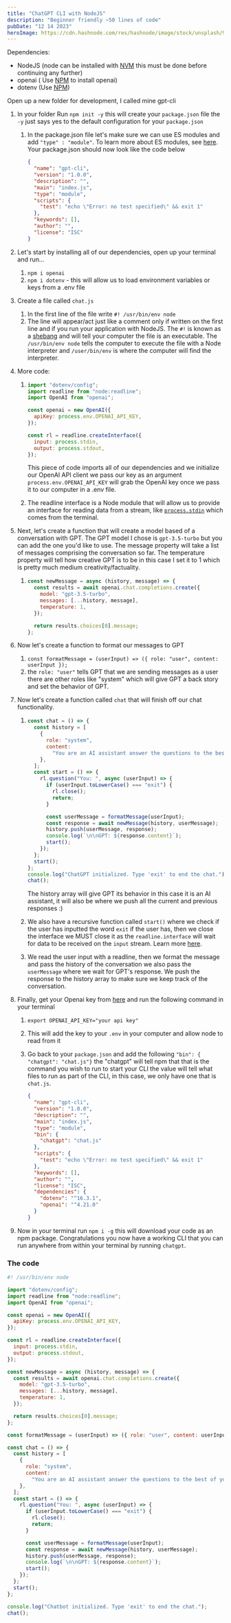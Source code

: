 ```yaml
---
title: "ChatGPT CLI with NodeJS"
description: "Beginner friendly ~50 lines of code"
pubDate: "12 14 2023"
heroImage: https://cdn.hashnode.com/res/hashnode/image/stock/unsplash/95YRwf6CNw8/upload/1f679a5cce18eb8af26bb6993ace837b.jpeg?w=1600&h=840&fit=crop&crop=entropy&auto=compress,format&format=webp
---
```


Dependencies:

- NodeJS (node can be installed with [NVM](https://github.com/nvm-sh/nvm) this must be done before continuing any further)
- openai ( Use [NPM](https://www.npmjs.com/package/openai) to install openai)
- dotenv (Use [NPM](https://www.npmjs.com/package/dotenv))

Open up a new folder for development, I called mine gpt-cli

1. In your folder Run `npm init -y` this will create your `package.json` file the `-y` just says yes to the default configuration for your `package.json`

   1. In the package.json file let's make sure we can use ES modules and add `"type" : "module"`. To learn more about ES modules, see [here](https://nodejs.org/docs/latest-v13.x/api/esm.html#esm_enabling). Your package.json should now look like the code below

      ```json
      {
        "name": "gpt-cli",
        "version": "1.0.0",
        "description": "",
        "main": "index.js",
        "type": "module",
        "scripts": {
          "test": "echo \"Error: no test specified\" && exit 1"
        },
        "keywords": [],
        "author": "",
        "license": "ISC"
      }
      ```

2. Let's start by installing all of our dependencies, open up your terminal and run...

   1. `npm i openai`
   2. `npm i dotenv` - this will allow us to load environment variables or keys from a .env file

3. Create a file called `chat.js`

   1. In the first line of the file write `#! /usr/bin/env node`
   2. The line will appear/act just like a comment only if written on the first line and if you run your application with NodeJS. The `#!` is known as a [shebang](<https://en.wikipedia.org/wiki/Shebang_(Unix)>) and will tell your computer the file is an executable. The `/usr/bin/env node` tells the computer to execute the file with a Node interpreter and `/user/bin/env` is where the computer will find the interpreter.

4. More code:

   1. ```javascript
      import "dotenv/config";
      import readline from "node:readline";
      import OpenAI from "openai";

      const openai = new OpenAI({
        apiKey: process.env.OPENAI_API_KEY,
      });

      const rl = readline.createInterface({
        input: process.stdin,
        output: process.stdout,
      });
      ```

      This piece of code imports all of our dependencies and we initialize our OpenAI API client we pass our key as an argument `process.env.OPENAI_API_KEY` will grab the OpenAI key once we pass it to our computer in a .env file.

   2. The readline interface is a Node module that will allow us to provide an interface for reading data from a stream, like [`process.stdin`](https://nodejs.org/api/process.html#processstdin) which comes from the terminal.

5. Next, let's create a function that will create a model based of a conversation with GPT. The GPT model I chose is `gpt-3.5-turbo` but you can add the one you'd like to use. The message property will take a list of messages comprising the conversation so far. The temperature property will tell how creative GPT is to be in this case I set it to 1 which is pretty much medium creativity/factuality.

   1. ```javascript
      const newMessage = async (history, message) => {
        const results = await openai.chat.completions.create({
          model: "gpt-3.5-turbo",
          messages: [...history, message],
          temperature: 1,
        });

        return results.choices[0].message;
      };
      ```

6. Now let's create a function to format our messages to GPT

   1. `const formatMessage = (userInput) => ({ role: "user", content: userInput });`
   2. the `role: "user"` tells GPT that we are sending messages as a user there are other roles like "system" which will give GPT a back story and set the behavior of GPT.

7. Now let's create a function called `chat` that will finish off our chat functionality.

   1. ```javascript
      const chat = () => {
        const history = [
          {
            role: "system",
            content:
              "You are an AI assistant answer the questions to the best of your ability",
          },
        ];
        const start = () => {
          rl.question("You: ", async (userInput) => {
            if (userInput.toLowerCase() === "exit") {
              rl.close();
              return;
            }

            const userMessage = formatMessage(userInput);
            const response = await newMessage(history, userMessage);
            history.push(userMessage, response);
            console.log(`\n\nGPT: ${response.content}`);
            start();
          });
        };
        start();
      };
      console.log("ChatGPT initialized. Type 'exit' to end the chat.");
      chat();
      ```

      The history array will give GPT its behavior in this case it is an AI assistant, it will also be where we push all the current and previous responses :)

   2. We also have a recursive function called `start()` where we check if the user has inputted the word `exit` if the user has, then we close the interface we MUST close it as the `readline.interface` will wait for data to be received on the `input` stream. Learn more [here](https://nodejs.org/api/readline.html#readline).
   3. We read the user input with a readline, then we format the message and pass the history of the conversation we also pass the `userMessage` where we wait for GPT's response. We push the response to the history array to make sure we keep track of the conversation.

8. Finally, get your Openai key from [here](https://platform.openai.com/api-keys) and run the following command in your terminal

   1. `export OPENAI_API_KEY="your api key"`
   2. This will add the key to your `.env` in your computer and allow node to read from it
   3. Go back to your `package.json` and add the following `"bin": { "chatgpt": "chat.js"}` the "chatgpt" will tell npm that that is the command you wish to run to start your CLI the value will tell what files to run as part of the CLI, in this case, we only have one that is `chat.js`.

      ```json
      {
        "name": "gpt-cli",
        "version": "1.0.0",
        "description": "",
        "main": "index.js",
        "type": "module",
        "bin": {
          "chatgpt": "chat.js"
        },
        "scripts": {
          "test": "echo \"Error: no test specified\" && exit 1"
        },
        "keywords": [],
        "author": "",
        "license": "ISC",
        "dependencies": {
          "dotenv": "^16.3.1",
          "openai": "^4.21.0"
        }
      }
      ```

9. Now in your terminal run `npm i -g` this will download your code as an npm package. Congratulations you now have a working CLI that you can run anywhere from within your terminal by running `chatgpt`.

### The code

```javascript
#! /usr/bin/env node

import "dotenv/config";
import readline from "node:readline";
import OpenAI from "openai";

const openai = new OpenAI({
  apiKey: process.env.OPENAI_API_KEY,
});

const rl = readline.createInterface({
  input: process.stdin,
  output: process.stdout,
});

const newMessage = async (history, message) => {
  const results = await openai.chat.completions.create({
    model: "gpt-3.5-turbo",
    messages: [...history, message],
    temperature: 1,
  });

  return results.choices[0].message;
};

const formatMessage = (userInput) => ({ role: "user", content: userInput });

const chat = () => {
  const history = [
    {
      role: "system",
      content:
        "You are an AI assistant answer the questions to the best of your ability",
    },
  ];
  const start = () => {
    rl.question("You: ", async (userInput) => {
      if (userInput.toLowerCase() === "exit") {
        rl.close();
        return;
      }

      const userMessage = formatMessage(userInput);
      const response = await newMessage(history, userMessage);
      history.push(userMessage, response);
      console.log(`\n\nGPT: ${response.content}`);
      start();
    });
  };
  start();
};

console.log("Chatbot initialized. Type 'exit' to end the chat.");
chat();
```
